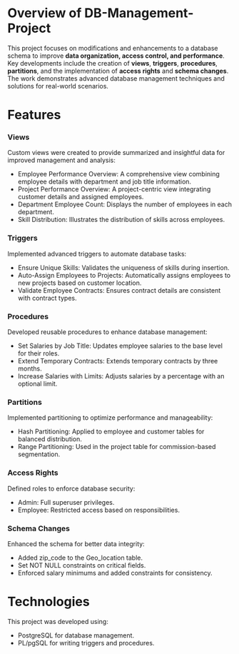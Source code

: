 # Overview of DB-Management-Project
This project focuses on modifications and enhancements to a database schema to improve **data organization, access control, and performance**. Key developments include the creation of **views**, **triggers**, **procedures**, **partitions**, and the implementation of **access rights** and **schema changes**. The work demonstrates advanced database management techniques and solutions for real-world scenarios.
# Features
### Views
Custom views were created to provide summarized and insightful data for improved management and analysis:
* Employee Performance Overview: A comprehensive view combining employee details with department and job title information.
* Project Performance Overview: A project-centric view integrating customer details and assigned employees.
* Department Employee Count: Displays the number of employees in each department.
* Skill Distribution: Illustrates the distribution of skills across employees.
### Triggers
Implemented advanced triggers to automate database tasks:
* Ensure Unique Skills: Validates the uniqueness of skills during insertion.
* Auto-Assign Employees to Projects: Automatically assigns employees to new projects based on customer location.
* Validate Employee Contracts: Ensures contract details are consistent with contract types.
### Procedures
Developed reusable procedures to enhance database management:
* Set Salaries by Job Title: Updates employee salaries to the base level for their roles.
* Extend Temporary Contracts: Extends temporary contracts by three months.
* Increase Salaries with Limits: Adjusts salaries by a percentage with an optional limit.
### Partitions
Implemented partitioning to optimize performance and manageability:
* Hash Partitioning: Applied to employee and customer tables for balanced distribution.
* Range Partitioning: Used in the project table for commission-based segmentation.
### Access Rights
Defined roles to enforce database security:
* Admin: Full superuser privileges.
* Employee: Restricted access based on responsibilities.
### Schema Changes
Enhanced the schema for better data integrity:
* Added zip_code to the Geo_location table.
* Set NOT NULL constraints on critical fields.
* Enforced salary minimums and added constraints for consistency.
# Technologies
This project was developed using:
* PostgreSQL for database management.
* PL/pgSQL for writing triggers and procedures.

